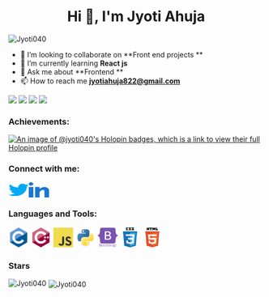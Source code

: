 <h1 align="center">Hi 👋, I'm Jyoti Ahuja</h1>
<p align="left"> <img src="https://komarev.com/ghpvc/?username=Jyoti040&label=Profile%20views&color=0e75b6&style=flat" alt="Jyoti040" /> </p>




- 👯 I’m looking to collaborate on **Front end projects **
- 🌱 I’m currently learning **React js**
- 💬 Ask me about **Frontend **
- 📫 How to reach me **jyotiahuja822@gmail.com**

<div> <a href="https://x.com/jyoti040?t=EcZWgtae2PGB9g4DPgeEzA&s=09" target="_blank"><img src="https://img.shields.io/badge/Twitter-1DA1F2?style=for-the-badge&logo=twitter&logoColor=white" target="_blank"></a>
<a href="https://www.linkedin.com/in/https://www.linkedin.com/in/jyoti-ahuja-331228248?utm_source=share&utm_campaign=share_via&utm_content=profile&utm_medium=android_app" target="_blank"><img src="https://img.shields.io/badge/LinkedIn-0077B5?style=for-the-badge&logo=linkedin&logoColor=white" target="_blank"></a>
<a href="https://github.com/Jyoti040" target="_blank"><img src="https://img.shields.io/badge/GitHub-100000?style=for-the-badge&logo=github&logoColor=white" target="_blank"></a>
<a href = "mailto:jyotiahuja822@gmail.com"><img src="https://img.shields.io/badge/-Gmail-%23333?style=for-the-badge&logo=gmail&logoColor=white" target="_blank"></a>

  <h3 align="left">Achievements:</h3>

[![An image of @jyoti040's Holopin badges, which is a link to view their full Holopin profile](https://holopin.me/jyoti040)](https://holopin.io/@jyoti040)
<br>

</div><h3 align="left">Connect with me:</h3>
<p align="left">
<a href="https://twitter.com/https://twitter.com/_jyoti040_?t=zd2q6dSMMgp-VBda0adwfQ&s=09" target="blank"><img align="center" src="https://raw.githubusercontent.com/teamedwardforever/Readme-Generator/71f25dd8b98329b168142a6b782a107b75eab178/svg/Social/twitter.svg" alt="https://twitter.com/_jyoti040_?t=zd2q6dSMMgp-VBda0adwfQ&s=09" height="30" width="40" /></a><a href="https://linkedin.com/in/https://www.linkedin.com/in/jyoti-ahuja-331228248?utm_source=share&utm_campaign=share_via&utm_content=profile&utm_medium=android_app" target="blank"><img align="center" src="https://raw.githubusercontent.com/teamedwardforever/Readme-Generator/71f25dd8b98329b168142a6b782a107b75eab178/svg/Social/linked-in-alt.svg" alt="https://www.linkedin.com/in/jyoti-ahuja-331228248?utm_source=share&utm_campaign=share_via&utm_content=profile&utm_medium=android_app" height="30" width="40" /></a></p>

<h3 align="left">Languages and Tools:</h3>
<p align="left">
<img src="https://raw.githubusercontent.com/teamedwardforever/Readme-Generator/71f25dd8b98329b168142a6b782a107b75eab178/svg/Skills/Languages/c-original.svg" alt="C" width="40" height="40"/>
<img src="https://raw.githubusercontent.com/teamedwardforever/Readme-Generator/71f25dd8b98329b168142a6b782a107b75eab178/svg/Skills/Languages/cplusplus-original.svg" alt="CPP" width="40" height="40"/>
<img src="https://raw.githubusercontent.com/teamedwardforever/Readme-Generator/71f25dd8b98329b168142a6b782a107b75eab178/svg/Skills/Languages/javascript-original.svg" alt="Javascript" width="40" height="40"/>
<img src="https://raw.githubusercontent.com/teamedwardforever/Readme-Generator/71f25dd8b98329b168142a6b782a107b75eab178/svg/Skills/Languages/python-original.svg" alt="Python" width="40" height="40"/>
<img src="https://raw.githubusercontent.com/teamedwardforever/Readme-Generator/71f25dd8b98329b168142a6b782a107b75eab178/svg/Skills/Frontend/bootstrap-plain-wordmark.svg" alt="Bootstrap" width="40" height="40"/>
<img src="https://raw.githubusercontent.com/teamedwardforever/Readme-Generator/71f25dd8b98329b168142a6b782a107b75eab178/svg/Skills/Frontend/css3-original-wordmark.svg" alt="Css" width="40" height="40"/>
<img src="https://raw.githubusercontent.com/teamedwardforever/Readme-Generator/71f25dd8b98329b168142a6b782a107b75eab178/svg/Skills/Frontend/html5-original-wordmark.svg" alt="HTML" width="40" height="40"/>
</p>

<h3 align="left">Stars</h3>
<img align="left" height="180em" src="https://github-readme-stats.vercel.app/api/top-langs/?username=Jyoti040&layout=compact&theme=" alt=Jyoti040 />

<p>&nbsp;<img align="center" height="180em" src="https://github-readme-stats.vercel.app/api?username=Jyoti040&show_icons=true&locale=en&theme=" alt="Jyoti040" /></p>

